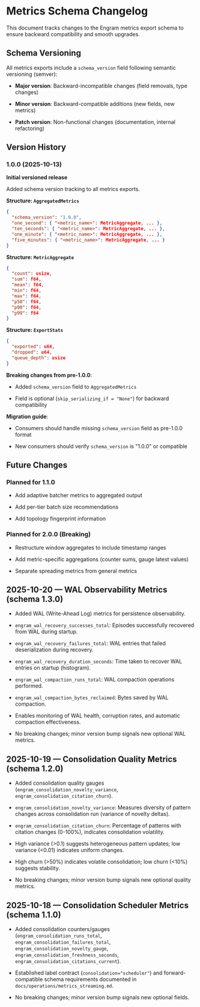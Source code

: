 # Metrics Schema Changelog

This document tracks changes to the Engram metrics export schema to ensure backward compatibility and smooth upgrades.

## Schema Versioning

All metrics exports include a `schema_version` field following semantic versioning (semver):

- **Major version**: Backward-incompatible changes (field removals, type changes)

- **Minor version**: Backward-compatible additions (new fields, new metrics)

- **Patch version**: Non-functional changes (documentation, internal refactoring)

## Version History

### 1.0.0 (2025-10-13)

**Initial versioned release**

Added schema version tracking to all metrics exports.

**Structure: `AggregatedMetrics`**

```json
{
  "schema_version": "1.0.0",
  "one_second": { "<metric_name>": MetricAggregate, ... },
  "ten_seconds": { "<metric_name>": MetricAggregate, ... },
  "one_minute": { "<metric_name>": MetricAggregate, ... },
  "five_minutes": { "<metric_name>": MetricAggregate, ... }
}

```

**Structure: `MetricAggregate`**

```json
{
  "count": usize,
  "sum": f64,
  "mean": f64,
  "min": f64,
  "max": f64,
  "p50": f64,
  "p90": f64,
  "p99": f64
}

```

**Structure: `ExportStats`**

```json
{
  "exported": u64,
  "dropped": u64,
  "queue_depth": usize
}

```

**Breaking changes from pre-1.0.0**:

- Added `schema_version` field to `AggregatedMetrics`

- Field is optional (`skip_serializing_if = "None"`) for backward compatibility

**Migration guide**:

- Consumers should handle missing `schema_version` field as pre-1.0.0 format

- New consumers should verify `schema_version` is "1.0.0" or compatible

## Future Changes

### Planned for 1.1.0

- Add adaptive batcher metrics to aggregated output

- Add per-tier batch size recommendations

- Add topology fingerprint information

### Planned for 2.0.0 (Breaking)

- Restructure window aggregates to include timestamp ranges

- Add metric-specific aggregations (counter sums, gauge latest values)

- Separate spreading metrics from general metrics

## 2025-10-20 — WAL Observability Metrics (schema 1.3.0)

- Added WAL (Write-Ahead Log) metrics for persistence observability.

- `engram_wal_recovery_successes_total`: Episodes successfully recovered from WAL during startup.

- `engram_wal_recovery_failures_total`: WAL entries that failed deserialization during recovery.

- `engram_wal_recovery_duration_seconds`: Time taken to recover WAL entries on startup (histogram).

- `engram_wal_compaction_runs_total`: WAL compaction operations performed.

- `engram_wal_compaction_bytes_reclaimed`: Bytes saved by WAL compaction.

- Enables monitoring of WAL health, corruption rates, and automatic compaction effectiveness.

- No breaking changes; minor version bump signals new optional WAL metrics.

## 2025-10-19 — Consolidation Quality Metrics (schema 1.2.0)

- Added consolidation quality gauges (`engram_consolidation_novelty_variance`, `engram_consolidation_citation_churn`).

- `engram_consolidation_novelty_variance`: Measures diversity of pattern changes across consolidation run (variance of novelty deltas).

- `engram_consolidation_citation_churn`: Percentage of patterns with citation changes (0-100%), indicates consolidation volatility.

- High variance (>0.1) suggests heterogeneous pattern updates; low variance (<0.01) indicates uniform changes.

- High churn (>50%) indicates volatile consolidation; low churn (<10%) suggests stability.

- No breaking changes; minor version bump signals new optional quality metrics.

## 2025-10-18 — Consolidation Scheduler Metrics (schema 1.1.0)

- Added consolidation counters/gauges (`engram_consolidation_runs_total`, `engram_consolidation_failures_total`, `engram_consolidation_novelty_gauge`, `engram_consolidation_freshness_seconds`, `engram_consolidation_citations_current`).

- Established label contract (`consolidation="scheduler"`) and forward-compatible schema requirements documented in `docs/operations/metrics_streaming.md`.

- No breaking changes; minor version bump signals new optional fields.
